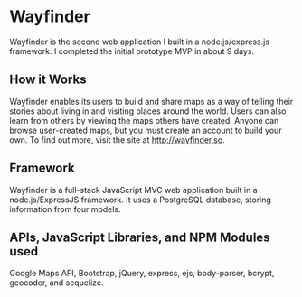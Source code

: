 # Wayfinder
Wayfinder is the second web application I built in a node.js/express.js framework. I completed the initial prototype MVP in about 9 days.

## How it Works
Wayfinder enables its users to build and share maps as a way of telling their stories about living in and visiting
places around the world.  Users can also learn from others by viewing the maps others have created. Anyone can browse user-created
maps, but you must create an account to build your own. To find out more, visit the site at http://wayfinder.so.

## Framework
Wayfinder is a full-stack JavaScript MVC web application built in a node.js/ExpressJS framework. It uses
a PostgreSQL database, storing information from four models.

## APIs, JavaScript Libraries, and NPM Modules used
Google Maps API, Bootstrap, jQuery, express, ejs, body-parser, bcrypt, geocoder, and sequelize.


